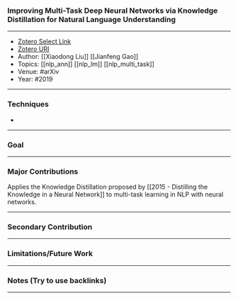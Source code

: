 ### Improving Multi-Task Deep Neural Networks via Knowledge Distillation for Natural Language Understanding
---
- [Zotero Select Link](zotero://select/groups/2480461/items/SVWUGFJF)
- [Zotero URI](https://www.zotero.org/groups/2480461/items/SVWUGFJF)
- Author: [[Xiaodong Liu]] [[Jianfeng Gao]]
- Topics: [[nlp_ann]] [[nlp_lm]] [[nlp_multi_task]]
- Venue: #arXiv 
- Year: #2019
---
### Techniques
- 
---
### Goal
---
### Major Contributions

Applies the Knowledge Distillation proposed by [[2015 - Distilling the Knowledge in a Neural Network]] to multi-task learning in NLP with neural networks.

---
### Secondary Contribution
---
### Limitations/Future Work
---
### Notes (Try to use backlinks)
---